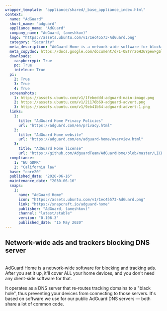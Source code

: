 ```yaml
---
wrapper_template: "appliance/shared/_base_appliance_index.html"
context:
  name: "AdGuard"
  short_name: "adguard"
  appliance_name: "AdGuard"
  company_name: "AdGuard, (ameshkov)"
  logo: "https://assets.ubuntu.com/v1/1ec45573-AdGuard.png"
  category: "Security"
  meta_description: "AdGuard Home is a network-wide software for blocking and tracking ads. After you set it up, it'll cover ALL your home devices, and you don't need any client-side software for that."
  meta_copydoc: https://docs.google.com/document/d/1-OETrr26H36YpewFgSlCxOaSXSf3QoWpKZV5lc8ONbs/edit
  downloads:
    raspberrypi: True
    pc: True
    intelnuc: True
  pi:
    2: True
    3: True
    4: True
  screenshots:
    1: https://assets.ubuntu.com/v1/1febeddd-adguard-main-image.png
    2: https://assets.ubuntu.com/v1/21176b69-adguard-advert.png
    3: https://assets.ubuntu.com/v1/9eb41b64-adguard-advert-1.png
  links:
    1:
      title: "AdGuard Home Privacy Policies"
      url: "https://adguard.com/en/privacy.html"
    2:
      title: "AdGuard Home website"
      url: "https://adguard.com/en/adguard-home/overview.html"
    3:
      title: "AdGuard Home license"
      url: "https://github.com/AdguardTeam/AdGuardHome/blob/master/LICENSE.txt"
  compliance:
    1: "EU GDPR"
    2: "California law"
  base: "core20"
  published_date: "2020-06-16"
  maintenance_date: "2030-06-16"
  snaps:
    1:
      name: "AdGuard Home"
      icon: "https://assets.ubuntu.com/v1/1ec45573-AdGuard.png"
      link: "https://snapcraft.io/adguard-home"
      publisher: "AdGuard, (ameshkov)"
      channel: "latest/stable"
      version: "0.106.3"
      published_date: "15 May 2020"
---
```


<h2>Network-wide ads and trackers blocking DNS server</h2>

<br />
AdGuard Home is a network-wide software for blocking and tracking ads. After you set it up, it'll cover ALL your home devices, and you don't need any client-side software for that.

It operates as a DNS server that re-routes tracking domains to a "black hole", thus preventing your devices from connecting to those servers. It's based on software we use for our public AdGuard DNS servers &mdash; both share a lot of common code.
